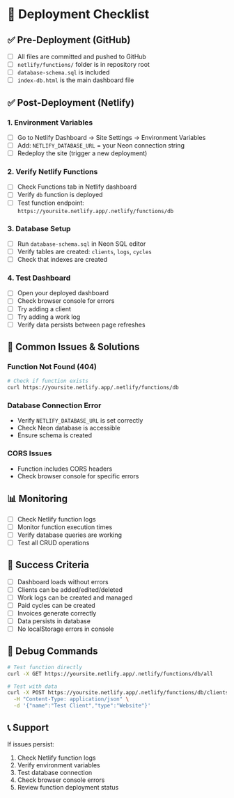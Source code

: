 # 🚀 Deployment Checklist

## ✅ Pre-Deployment (GitHub)

- [ ] All files are committed and pushed to GitHub
- [ ] `netlify/functions/` folder is in repository root
- [ ] `database-schema.sql` is included
- [ ] `index-db.html` is the main dashboard file

## ✅ Post-Deployment (Netlify)

### 1. Environment Variables
- [ ] Go to Netlify Dashboard → Site Settings → Environment Variables
- [ ] Add: `NETLIFY_DATABASE_URL` = your Neon connection string
- [ ] Redeploy the site (trigger a new deployment)

### 2. Verify Netlify Functions
- [ ] Check Functions tab in Netlify dashboard
- [ ] Verify `db` function is deployed
- [ ] Test function endpoint: `https://yoursite.netlify.app/.netlify/functions/db`

### 3. Database Setup
- [ ] Run `database-schema.sql` in Neon SQL editor
- [ ] Verify tables are created: `clients`, `logs`, `cycles`
- [ ] Check that indexes are created

### 4. Test Dashboard
- [ ] Open your deployed dashboard
- [ ] Check browser console for errors
- [ ] Try adding a client
- [ ] Try adding a work log
- [ ] Verify data persists between page refreshes

## 🚨 Common Issues & Solutions

### Function Not Found (404)
```bash
# Check if function exists
curl https://yoursite.netlify.app/.netlify/functions/db
```

### Database Connection Error
- Verify `NETLIFY_DATABASE_URL` is set correctly
- Check Neon database is accessible
- Ensure schema is created

### CORS Issues
- Function includes CORS headers
- Check browser console for specific errors

## 📊 Monitoring

- [ ] Check Netlify function logs
- [ ] Monitor function execution times
- [ ] Verify database queries are working
- [ ] Test all CRUD operations

## 🎯 Success Criteria

- [ ] Dashboard loads without errors
- [ ] Clients can be added/edited/deleted
- [ ] Work logs can be created and managed
- [ ] Paid cycles can be created
- [ ] Invoices generate correctly
- [ ] Data persists in database
- [ ] No localStorage errors in console

## 🔧 Debug Commands

```bash
# Test function directly
curl -X GET https://yoursite.netlify.app/.netlify/functions/db/all

# Test with data
curl -X POST https://yoursite.netlify.app/.netlify/functions/db/clients \
  -H "Content-Type: application/json" \
  -d '{"name":"Test Client","type":"Website"}'
```

## 📞 Support

If issues persist:
1. Check Netlify function logs
2. Verify environment variables
3. Test database connection
4. Check browser console errors
5. Review function deployment status
